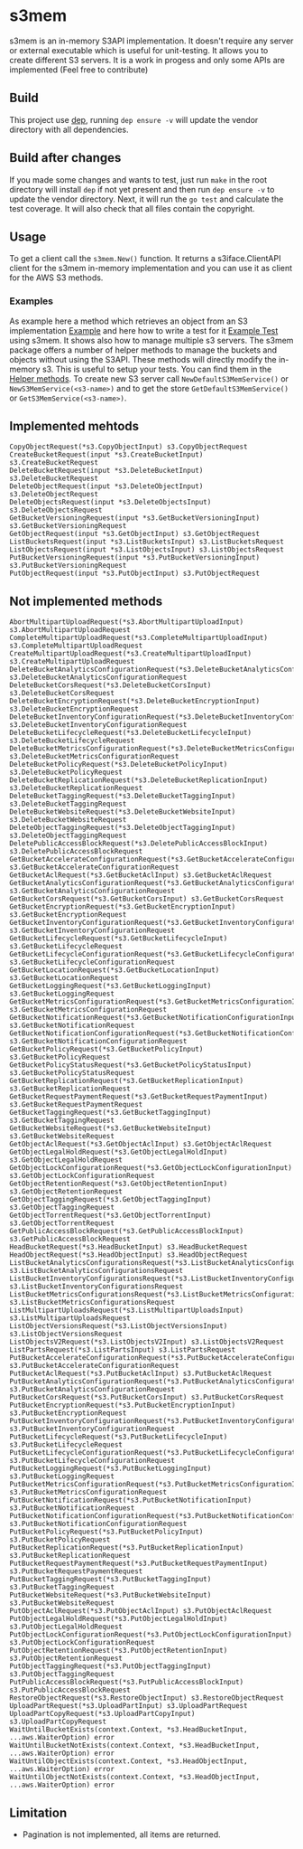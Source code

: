 # s3mem
s3mem is an in-memory S3API implementation. 
It doesn't require any server or external executable which is useful for unit-testing.
It allows you to create different S3 servers.
It is a work in progess and only some APIs are implemented (Feel free to contribute)

## Build

This project use [dep](https://github.com/golang/dep), running `dep ensure -v` will update the vendor directory with all dependencies.

## Build after changes

If you made some changes and wants to test, just run `make` in the root directory will install `dep` if not yet present and then run `dep ensure -v` to update the vendor directory. Next, it will run the `go test` and calculate the test coverage. It will also check that all files contain the copyright.

## Usage

To get a client call the `s3mem.New()` function. It returns a s3iface.ClientAPI client for the s3mem in-memory implementation and you can use it as client for the AWS S3 methods.

### Examples

As example here a method which retrieves an object from an S3 implementation [Example](example/example.go) and here how to write a test for it [Example Test](example/example_test.go) using s3mem. It shows also how to manage multiple s3 servers.
The s3mem package offers a number of helper methods to manage the buckets and objects without using the S3API. These methods will directly modify the in-memory s3. This is useful to setup your tests. You can find them in the [Helper methods](s3mem/helper.go). To create new S3 server call `NewDefaultS3MemService()` or `NewS3MemService(<s3-name>)` and to get the store `GetDefaultS3MemService()` or `GetS3MemService(<s3-name>)`.


## Implemented mehtods

```
CopyObjectRequest(*s3.CopyObjectInput) s3.CopyObjectRequest
CreateBucketRequest(input *s3.CreateBucketInput) s3.CreateBucketRequest
DeleteBucketRequest(input *s3.DeleteBucketInput) s3.DeleteBucketRequest
DeleteObjectRequest(input *s3.DeleteObjectInput) s3.DeleteObjectRequest
DeleteObjectsRequest(input *s3.DeleteObjectsInput) s3.DeleteObjectsRequest
GetBucketVersioningRequest(input *s3.GetBucketVersioningInput) s3.GetBucketVersioningRequest
GetObjectRequest(input *s3.GetObjectInput) s3.GetObjectRequest
ListBucketsRequest(input *s3.ListBucketsInput) s3.ListBucketsRequest
ListObjectsRequest(input *s3.ListObjectsInput) s3.ListObjectsRequest
PutBucketVersioningRequest(input *s3.PutBucketVersioningInput) s3.PutBucketVersioningRequest
PutObjectRequest(input *s3.PutObjectInput) s3.PutObjectRequest
```

## Not implemented methods

```
AbortMultipartUploadRequest(*s3.AbortMultipartUploadInput) s3.AbortMultipartUploadRequest
CompleteMultipartUploadRequest(*s3.CompleteMultipartUploadInput) s3.CompleteMultipartUploadRequest
CreateMultipartUploadRequest(*s3.CreateMultipartUploadInput) s3.CreateMultipartUploadRequest
DeleteBucketAnalyticsConfigurationRequest(*s3.DeleteBucketAnalyticsConfigurationInput) s3.DeleteBucketAnalyticsConfigurationRequest
DeleteBucketCorsRequest(*s3.DeleteBucketCorsInput) s3.DeleteBucketCorsRequest 
DeleteBucketEncryptionRequest(*s3.DeleteBucketEncryptionInput) s3.DeleteBucketEncryptionRequest
DeleteBucketInventoryConfigurationRequest(*s3.DeleteBucketInventoryConfigurationInput) s3.DeleteBucketInventoryConfigurationRequest 
DeleteBucketLifecycleRequest(*s3.DeleteBucketLifecycleInput) s3.DeleteBucketLifecycleRequest 
DeleteBucketMetricsConfigurationRequest(*s3.DeleteBucketMetricsConfigurationInput) s3.DeleteBucketMetricsConfigurationRequest 
DeleteBucketPolicyRequest(*s3.DeleteBucketPolicyInput) s3.DeleteBucketPolicyRequest 
DeleteBucketReplicationRequest(*s3.DeleteBucketReplicationInput) s3.DeleteBucketReplicationRequest 
DeleteBucketTaggingRequest(*s3.DeleteBucketTaggingInput) s3.DeleteBucketTaggingRequest 
DeleteBucketWebsiteRequest(*s3.DeleteBucketWebsiteInput) s3.DeleteBucketWebsiteRequest 
DeleteObjectTaggingRequest(*s3.DeleteObjectTaggingInput) s3.DeleteObjectTaggingRequest 
DeletePublicAccessBlockRequest(*s3.DeletePublicAccessBlockInput) s3.DeletePublicAccessBlockRequest 
GetBucketAccelerateConfigurationRequest(*s3.GetBucketAccelerateConfigurationInput) s3.GetBucketAccelerateConfigurationRequest 
GetBucketAclRequest(*s3.GetBucketAclInput) s3.GetBucketAclRequest 
GetBucketAnalyticsConfigurationRequest(*s3.GetBucketAnalyticsConfigurationInput) s3.GetBucketAnalyticsConfigurationRequest 
GetBucketCorsRequest(*s3.GetBucketCorsInput) s3.GetBucketCorsRequest 
GetBucketEncryptionRequest(*s3.GetBucketEncryptionInput) s3.GetBucketEncryptionRequest 
GetBucketInventoryConfigurationRequest(*s3.GetBucketInventoryConfigurationInput) s3.GetBucketInventoryConfigurationRequest 
GetBucketLifecycleRequest(*s3.GetBucketLifecycleInput) s3.GetBucketLifecycleRequest 
GetBucketLifecycleConfigurationRequest(*s3.GetBucketLifecycleConfigurationInput) s3.GetBucketLifecycleConfigurationRequest 
GetBucketLocationRequest(*s3.GetBucketLocationInput) s3.GetBucketLocationRequest 
GetBucketLoggingRequest(*s3.GetBucketLoggingInput) s3.GetBucketLoggingRequest 
GetBucketMetricsConfigurationRequest(*s3.GetBucketMetricsConfigurationInput) s3.GetBucketMetricsConfigurationRequest 
GetBucketNotificationRequest(*s3.GetBucketNotificationConfigurationInput) s3.GetBucketNotificationRequest 
GetBucketNotificationConfigurationRequest(*s3.GetBucketNotificationConfigurationInput) s3.GetBucketNotificationConfigurationRequest 
GetBucketPolicyRequest(*s3.GetBucketPolicyInput) s3.GetBucketPolicyRequest 
GetBucketPolicyStatusRequest(*s3.GetBucketPolicyStatusInput) s3.GetBucketPolicyStatusRequest 
GetBucketReplicationRequest(*s3.GetBucketReplicationInput) s3.GetBucketReplicationRequest 
GetBucketRequestPaymentRequest(*s3.GetBucketRequestPaymentInput) s3.GetBucketRequestPaymentRequest 
GetBucketTaggingRequest(*s3.GetBucketTaggingInput) s3.GetBucketTaggingRequest 
GetBucketWebsiteRequest(*s3.GetBucketWebsiteInput) s3.GetBucketWebsiteRequest 
GetObjectAclRequest(*s3.GetObjectAclInput) s3.GetObjectAclRequest 
GetObjectLegalHoldRequest(*s3.GetObjectLegalHoldInput) s3.GetObjectLegalHoldRequest 
GetObjectLockConfigurationRequest(*s3.GetObjectLockConfigurationInput) s3.GetObjectLockConfigurationRequest 
GetObjectRetentionRequest(*s3.GetObjectRetentionInput) s3.GetObjectRetentionRequest 
GetObjectTaggingRequest(*s3.GetObjectTaggingInput) s3.GetObjectTaggingRequest 
GetObjectTorrentRequest(*s3.GetObjectTorrentInput) s3.GetObjectTorrentRequest 
GetPublicAccessBlockRequest(*s3.GetPublicAccessBlockInput) s3.GetPublicAccessBlockRequest 
HeadBucketRequest(*s3.HeadBucketInput) s3.HeadBucketRequest 
HeadObjectRequest(*s3.HeadObjectInput) s3.HeadObjectRequest 
ListBucketAnalyticsConfigurationsRequest(*s3.ListBucketAnalyticsConfigurationsInput) s3.ListBucketAnalyticsConfigurationsRequest 
ListBucketInventoryConfigurationsRequest(*s3.ListBucketInventoryConfigurationsInput) s3.ListBucketInventoryConfigurationsRequest 
ListBucketMetricsConfigurationsRequest(*s3.ListBucketMetricsConfigurationsInput) s3.ListBucketMetricsConfigurationsRequest 
ListMultipartUploadsRequest(*s3.ListMultipartUploadsInput) s3.ListMultipartUploadsRequest 
ListObjectVersionsRequest(*s3.ListObjectVersionsInput) s3.ListObjectVersionsRequest 
ListObjectsV2Request(*s3.ListObjectsV2Input) s3.ListObjectsV2Request 
ListPartsRequest(*s3.ListPartsInput) s3.ListPartsRequest 
PutBucketAccelerateConfigurationRequest(*s3.PutBucketAccelerateConfigurationInput) s3.PutBucketAccelerateConfigurationRequest 
PutBucketAclRequest(*s3.PutBucketAclInput) s3.PutBucketAclRequest 
PutBucketAnalyticsConfigurationRequest(*s3.PutBucketAnalyticsConfigurationInput) s3.PutBucketAnalyticsConfigurationRequest 
PutBucketCorsRequest(*s3.PutBucketCorsInput) s3.PutBucketCorsRequest 
PutBucketEncryptionRequest(*s3.PutBucketEncryptionInput) s3.PutBucketEncryptionRequest 
PutBucketInventoryConfigurationRequest(*s3.PutBucketInventoryConfigurationInput) s3.PutBucketInventoryConfigurationRequest 
PutBucketLifecycleRequest(*s3.PutBucketLifecycleInput) s3.PutBucketLifecycleRequest 
PutBucketLifecycleConfigurationRequest(*s3.PutBucketLifecycleConfigurationInput) s3.PutBucketLifecycleConfigurationRequest 
PutBucketLoggingRequest(*s3.PutBucketLoggingInput) s3.PutBucketLoggingRequest 
PutBucketMetricsConfigurationRequest(*s3.PutBucketMetricsConfigurationInput) s3.PutBucketMetricsConfigurationRequest 
PutBucketNotificationRequest(*s3.PutBucketNotificationInput) s3.PutBucketNotificationRequest 
PutBucketNotificationConfigurationRequest(*s3.PutBucketNotificationConfigurationInput) s3.PutBucketNotificationConfigurationRequest 
PutBucketPolicyRequest(*s3.PutBucketPolicyInput) s3.PutBucketPolicyRequest 
PutBucketReplicationRequest(*s3.PutBucketReplicationInput) s3.PutBucketReplicationRequest 
PutBucketRequestPaymentRequest(*s3.PutBucketRequestPaymentInput) s3.PutBucketRequestPaymentRequest 
PutBucketTaggingRequest(*s3.PutBucketTaggingInput) s3.PutBucketTaggingRequest 
PutBucketWebsiteRequest(*s3.PutBucketWebsiteInput) s3.PutBucketWebsiteRequest 
PutObjectAclRequest(*s3.PutObjectAclInput) s3.PutObjectAclRequest 
PutObjectLegalHoldRequest(*s3.PutObjectLegalHoldInput) s3.PutObjectLegalHoldRequest 
PutObjectLockConfigurationRequest(*s3.PutObjectLockConfigurationInput) s3.PutObjectLockConfigurationRequest 
PutObjectRetentionRequest(*s3.PutObjectRetentionInput) s3.PutObjectRetentionRequest 
PutObjectTaggingRequest(*s3.PutObjectTaggingInput) s3.PutObjectTaggingRequest 
PutPublicAccessBlockRequest(*s3.PutPublicAccessBlockInput) s3.PutPublicAccessBlockRequest 
RestoreObjectRequest(*s3.RestoreObjectInput) s3.RestoreObjectRequest 
UploadPartRequest(*s3.UploadPartInput) s3.UploadPartRequest 
UploadPartCopyRequest(*s3.UploadPartCopyInput) s3.UploadPartCopyRequest 
WaitUntilBucketExists(context.Context, *s3.HeadBucketInput, ...aws.WaiterOption) error 
WaitUntilBucketNotExists(context.Context, *s3.HeadBucketInput, ...aws.WaiterOption) error 
WaitUntilObjectExists(context.Context, *s3.HeadObjectInput, ...aws.WaiterOption) error 
WaitUntilObjectNotExists(context.Context, *s3.HeadObjectInput, ...aws.WaiterOption) error 
```

## Limitation

- Pagination is not implemented, all items are returned.

